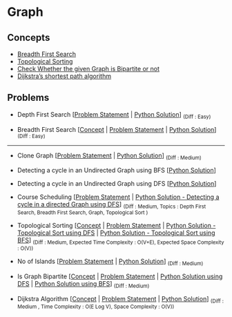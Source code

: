 # Graph

## Concepts

- [Breadth First Search](https://www.geeksforgeeks.org/breadth-first-search-or-bfs-for-a-graph/)
- [Topological Sorting](https://www.geeksforgeeks.org/topological-sorting/)
- [Check Whether the given Graph is Bipartite or not ](https://www.geeksforgeeks.org/bipartite-graph/)
- [Dijkstra’s shortest path algorithm](https://www.geeksforgeeks.org/dijkstras-shortest-path-algorithm-greedy-algo-7/)


## Problems 

- Depth First Search [[Problem Statement](https://practice.geeksforgeeks.org/problems/depth-first-traversal-for-a-graph/1) | [Python Solution](/CompetitiveProgramming/Graph/depthFirstSearch.py)] <sub> (Diff : Easy)</sub> 

- Breadth First Search [[Concept](https://www.geeksforgeeks.org/breadth-first-search-or-bfs-for-a-graph/) | [Problem Statement](https://practice.geeksforgeeks.org/problems/bfs-traversal-of-graph/1) | [Python Solution](/CompetitiveProgramming/Graph/breadthFirstSearch.py)] <sub> (Diff : Easy)</sub> 

--- 

- Clone Graph [[Problem Statement](https://leetcode.com/problems/clone-graph/) | [Python Solution](/CompetitiveProgramming/Graph/cloneGraph.py)] <sub> (Diff : Medium)</sub> 

- Detecting a cycle in an Undirected Graph using BFS [[Python Solution](/CompetitiveProgramming/Graph/undirectedGraphCycleDetectionWithBFS.py)]

- Detecting a cycle in an Undirected Graph using DFS [[Python Solution](/CompetitiveProgramming/Graph/undirectedGraphCycleDetectionWithDFS.py)]

- Course Scheduling [[Problem Statement](https://leetcode.com/problems/course-schedule/) | [Python Solution - Detecting a cycle in a directed Graph using DFS](/CompetitiveProgramming/Graph/courseScheduling-1.py)] <sub> (Diff : Medium, Topics : Depth First Search, Breadth First Search, Graph, Topological Sort )</sub> 

- Topological Sorting [[Concept](https://www.geeksforgeeks.org/topological-sorting/) | [Problem Statement](https://practice.geeksforgeeks.org/problems/topological-sort/1) | [Python Solution - Topological Sort using DFS](/CompetitiveProgramming/Graph/topologicalSortUsingDFS.py) | [Python Solution - Topological Sort using BFS](/CompetitiveProgramming/Graph/topologicalSortUsingBFS.py)] <sub> (Diff : Medium, Expected Time Complexity : O(V+E), Expected Space Complexity : O(V))</sub>

- No of Islands [[Problem Statement](https://leetcode.com/problems/number-of-islands/) | [Python Solution](/CompetitiveProgramming/Graph/noOfIslands.py)] <sub> (Diff : Medium)</sub> 

- Is Graph Bipartite [[Concept](https://www.geeksforgeeks.org/bipartite-graph/) | [Problem Statement](https://leetcode.com/problems/is-graph-bipartite/) | [Python Solution using DFS](/CompetitiveProgramming/Graph/checkIfGraphIsBipartitebfs.py) | [Python Solution using BFS](/CompetitiveProgramming/Graph/checkIfGraphIsBipartiteDFS.py)] <sub> (Diff : Medium)</sub>

- Dijkstra Algorithm [[Concept](https://www.geeksforgeeks.org/dijkstras-shortest-path-algorithm-greedy-algo-7/) | [Problem Statement](https://practice.geeksforgeeks.org/problems/implementing-dijkstra-set-1-adjacency-matrix/1) | [Python Solution](/CompetitiveProgramming/Graph/dijkstras.py)] <sub> (Diff : Medium , Time Complexity : O(E Log V), Space Complexity : O(V))</sub> 